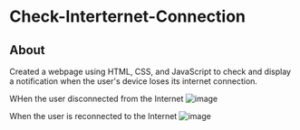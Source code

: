 # Check-Interternet-Connection
## About
Created a webpage using HTML, CSS, and JavaScript to check and display a notification when the user's device loses its internet connection.

WHen the user disconnected from the Internet
![image](https://user-images.githubusercontent.com/80198432/211633820-fdca96de-c590-4ec4-95bc-2c0d43aa2760.png)

When the user is reconnected to the Internet
![image](https://user-images.githubusercontent.com/80198432/211633889-23e0375e-d604-4cb7-87ce-5a8c45178349.png)

